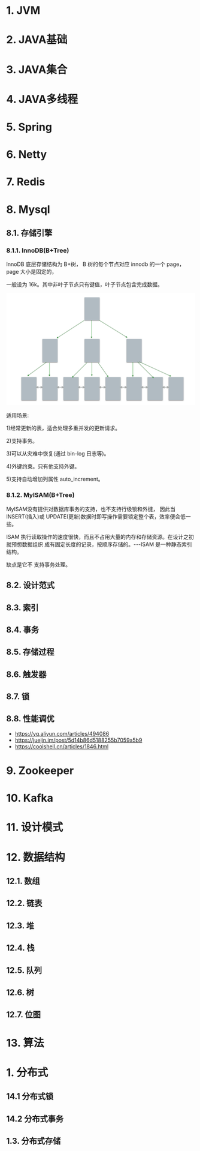 # 1. JVM



# 2. JAVA基础



# 3. JAVA集合



# 4. JAVA多线程



# 5. Spring



# 6. Netty



# 7. Redis



# 8. Mysql

## 8.1. 存储引擎

### 8.1.1. InnoDB(B+Tree)

InnoDB 底层存储结构为 B+树， B 树的每个节点对应 innodb 的一个 page，page 大小是固定的，

一般设为 16k。其中非叶子节点只有键值，叶子节点包含完成数据。

![B+Tree](../assets/B+Tree-0798567.png)

适用场景: 

1)经常更新的表，适合处理多重并发的更新请求。 

2)支持事务。

3)可以从灾难中恢复(通过 bin-log 日志等)。 

4)外键约束。只有他支持外键。 

5)支持自动增加列属性 auto_increment。



### 8.1.2. MyISAM(B+Tree)

MyISAM没有提供对数据库事务的支持，也不支持行级锁和外键， 因此当 INSERT(插入)或 UPDATE(更新)数据时即写操作需要锁定整个表，效率便会低一些。

ISAM 执行读取操作的速度很快，而且不占用大量的内存和存储资源。在设计之初就预想数据组织 成有固定长度的记录，按顺序存储的。---ISAM 是一种静态索引结构。

缺点是它不 支持事务处理。

## 8.2. 设计范式

## 8.3. 索引

## 8.4. 事务

## 8.5. 存储过程

## 8.6. 触发器

## 8.7. 锁

## 8.8. 性能调优

- https://yq.aliyun.com/articles/494086
- https://juejin.im/post/5d14b86d5188255b7059a5b9
- https://coolshell.cn/articles/1846.html





# 9. Zookeeper



# 10. Kafka



# 11. 设计模式



# 12. 数据结构

## 12.1. 数组

## 12.2. 链表

## 12.3. 堆

## 12.4. 栈

## 12.5. 队列

## 12.6. 树

## 12.7. 位图

# 13. 算法





# 1. 分布式

## 14.1 分布式锁

## 14.2 分布式事务

## 1.3. 分布式存储



